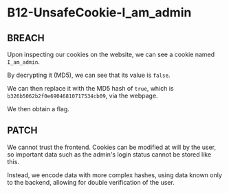 # B12-UnsafeCookie-I_am_admin

## BREACH

Upon inspecting our cookies on the website, we can see a cookie named `I_am_admin`.

By decrypting it (MD5), we can see that its value is `false`.

We can then replace it with the MD5 hash of `true`, which is `b326b5062b2f0e69046810717534cb09`, via the webpage.

We then obtain a flag.

## PATCH

We cannot trust the frontend. Cookies can be modified at will by the user, so important data such as the admin's login status cannot be stored like this.

Instead, we encode data with more complex hashes, using data known only to the backend, allowing for double verification of the user.